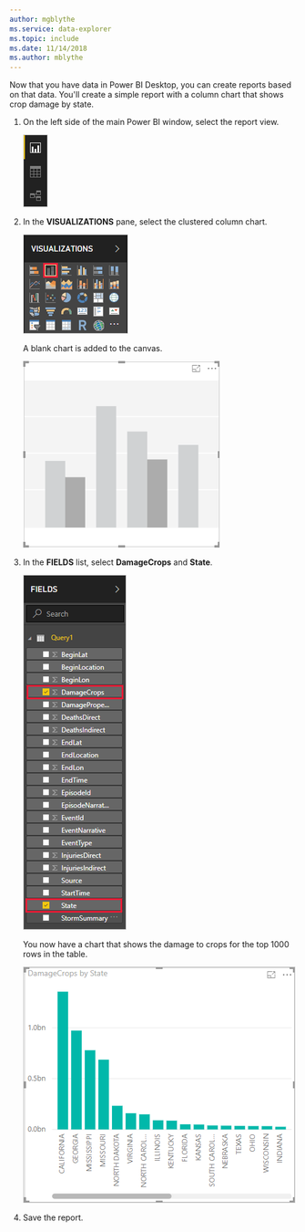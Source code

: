 ```yaml
---
author: mgblythe
ms.service: data-explorer
ms.topic: include
ms.date: 11/14/2018
ms.author: mblythe
---
```


Now that you have data in Power BI Desktop, you can create reports based on that data. You'll create a simple report with a column chart that shows crop damage by state.

1. On the left side of the main Power BI window, select the report view.

    ![Report view](media/data-explorer-power-bi-visualize-basic/report-view.png)

1. In the **VISUALIZATIONS** pane, select the clustered column chart.

    ![Add column chart](media/data-explorer-power-bi-visualize-basic/add-column-chart.png)

    A blank chart is added to the canvas.

    ![Blank chart](media/data-explorer-power-bi-visualize-basic/blank-chart.png)

1. In the **FIELDS** list, select **DamageCrops** and **State**.

    ![Select fields](media/data-explorer-power-bi-visualize-basic/select-fields.png)

    You now have a chart that shows the damage to crops for the top 1000 rows in the table.

    ![Crop damage by state](media/data-explorer-power-bi-visualize-basic/damage-column-chart.png)

1. Save the report.
